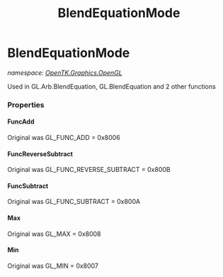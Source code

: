 ﻿---
title: BlendEquationMode
---

# BlendEquationMode
_namespace: [OpenTK.Graphics.OpenGL](N-OpenTK.Graphics.OpenGL.html)_

Used in GL.Arb.BlendEquation, GL.BlendEquation and 2 other functions



### Properties

#### FuncAdd
Original was GL_FUNC_ADD = 0x8006
#### FuncReverseSubtract
Original was GL_FUNC_REVERSE_SUBTRACT = 0x800B
#### FuncSubtract
Original was GL_FUNC_SUBTRACT = 0x800A
#### Max
Original was GL_MAX = 0x8008
#### Min
Original was GL_MIN = 0x8007

